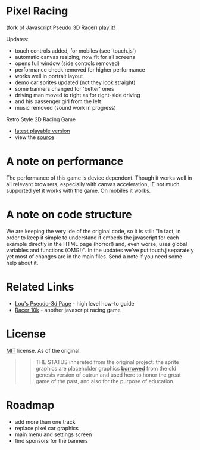 Pixel Racing 
==========================
(fork of Javascript Pseudo 3D Racer) [play it!](https://andyjavadams.github.io/game-dulu.github.io/)

Updates:
- touch controls added, for mobiles (see 'touch.js')
- automatic canvas resizing, now fit for all screens
- opens full window (side controls removed)
- performance check removed for higher performance
- works well in portrait layout 
- demo car sprites updated (not they look straight)
- some banners changed for 'better' ones
- driving man moved to right as for right-side driving
- and his passenger girl from the left
- music removed (sound work in progress)

Retro Style 2D Racing Game

 * [latest playable version](http://pixelracing.cc/thegame/)
 * view the [source](https://github.com/angrybuddy/pixelracingcc)

A note on performance
=====================

The performance of this game is device dependent. Though it works well in all 
relevant browsers, especially with canvas acceleration, IE not much supported 
yet it works with the game. On mobiles it works.

A note on code structure
========================

We are keeping the very ide of the original code, so it is still: "In fact, in order to
keep it simple to understand it embeds the javascript for each example directly in the HTML
page (horror!) and, even worse, uses global variables and functions (OMG!)". In the updates 
we've put touch.j separately yet most of changes are in the main files. Send a note if 
you need some help about it.

Related Links
=============

 * [Lou's Pseudo-3d Page](http://www.extentofthejam.com/pseudo/) - high level how-to guide
 * [Racer 10k](https://github.com/onaluf/RacerJS) - another javascript racing game

License
=======

[MIT](http://en.wikipedia.org/wiki/MIT_License) license. As of the original.

>> THE STATUS inhereted from the original project: the sprite graphics are placeholder 
graphics [borrowed](http://pixel.garoux.net/game/44) from the old genesis version of outrun 
and used here to honor the great game of the past, and also for the purpose of education. 

Roadmap
=======

- add more than one track
- replace pixel car graphics
- main menu and settings screen
- find sponsors for the banners

